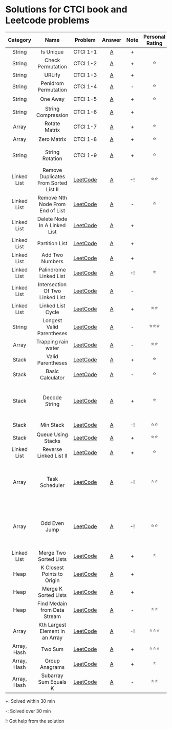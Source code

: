 # Solutions for CTCI book and Leetcode problems

| Category | Name | Problem | Answer | Note | Personal Rating | |
|:-:|:-:|:-:|:-:|:-:|:-:| :- |
| String | Is Unique | CTCI 1-1 | [A](Chapter1_Arrays_String/1_IsUnique.py) | + | |
| String | Check Permutation | CTCI 1-2 | [A](Chapter1_Arrays_String/2_CheckPermutation.py) | +  | :star: |
| String | URLify | CTCI 1-3 | [A](Chapter1_Arrays_String/3_URLify.py) | + | |
| String | Penidrom Permutation | CTCI 1-4 | [A](Chapter1_Arrays_String/4_PenidromPermutation.py) | - | :star: |
| String | One Away | CTCI 1-5 | [A](Chapter1_Arrays_String/5_OneAway.py) | + | :star: |
| String | String Compression | CTCI 1-6 | [A](Chapter1_Arrays_String/6_StringCompression.py) | + | |
| Array | Rotate Matrix | CTCI 1-7 | [A](Chapter1_Arrays_String/7_RotateMatrix.py) | +  | :star: |
| Array | Zero Matrix | CTCI 1-8 | [A](Chapter1_Arrays_String/8_ZeroMatrix.py) | + | :star: |
| String | String Rotation | CTCI 1-9 | [A](Chapter1_Arrays_String/9_StringRotation.py) | + | :star: | [KMP Algorithm (Is substring?)](Chapter1_Arrays_String/KMP_algorithm.py) |
| Linked List  | Remove Duplicates From Sorted List II | [LeetCode](https://leetcode.com/problems/remove-duplicates-from-sorted-list-ii/) | [A](Chapter2_LinkedList/1_RemoveDuplicatesfromSortedListII.py) | -!  | :star::star: |
| Linked List  | Remove Nth Node From End of List   | [LeetCode](https://leetcode.com/problems/remove-nth-node-from-end-of-list/) | [A](Chapter2_LinkedList/2_RemoveNthNodeFromEndofList.py) | - | :star: |
| Linked List  | Delete Node In A Linked List  | [LeetCode](https://leetcode.com/problems/delete-node-in-a-linked-list/description/) | [A](Chapter2_LinkedList/3_DeleteNodeInALinkedList.py ) | + | |
| Linked List  | Partition List | [LeetCode](https://leetcode.com/problems/partition-list/) | [A](Chapter2_LinkedList/4_PartitionList.py ) | + | |
| Linked List  | Add Two Numbers | [LeetCode](https://leetcode.com/problems/add-two-numbers/) | [A](Chapter2_LinkedList/5_AddTwoNumbers.py) | + | |
| Linked List  |  Palindrome Linked List | [LeetCode](https://leetcode.com/problems/palindrome-linked-list/) | [A](Chapter2_LinkedList/6_PalindromeLinkedList.py ) | -! | :star: |
| Linked List  | Intersection Of Two Linked List  | [LeetCode](https://leetcode.com/problems/intersection-of-two-linked-lists/) | [A](Chapter2_LinkedList/7_IntersectionOfTwoLinkedList.py ) | - | |
| Linked List  | Linked List Cycle  | [LeetCode](https://leetcode.com/problems/linked-list-cycle/) | [A](Chapter2_LinkedList/8_LinkedListCycle.py ) | + | :star::star: |
| String | Longest Valid Parentheses | [LeetCode](https://leetcode.com/problems/longest-valid-parentheses/) | [A](Chapter2_LinkedList/extra_LongestValidParentheses.py) | - | :star::star::star: |
| Array  | Trapping rain water | [LeetCode](https://leetcode.com/problems/trapping-rain-water/) | [A](Chapter3_Stack_Queue/1_Trapping_Rain_Water.py) | - | :star::star: |
| Stack  | Valid Parentheses | [LeetCode](https://leetcode.com/problems/valid-parentheses/) | [A](Chapter3_Stack_Queue/2_Valid_Parentheses.py) | + | :star: |
| Stack  | Basic Calculator | [LeetCode](https://leetcode.com/problems/basic-calculator/) | [A](Chapter3_Stack_Queue/4_BasicCalculator.py) | - | :star: |
| Stack  | Decode String | [LeetCode](https://leetcode.com/problems/decode-string/) | [A](Chapter3_Stack_Queue/5_DecodeString.py ) | + | :star: | <ul><li>- [x] Use array instead of string</li></ul> |
| Stack  | Min Stack | [LeetCode](https://leetcode.com/problems/min-stack/) | [A](Chapter3_Stack_Queue/6_StackMin.py) | -! | :star::star: |
| Stack  | Queue Using Stacks | [LeetCode](https://leetcode.com/problems/implement-queue-using-stacks/) | [A](Chapter3_Stack_Queue/7_QueueViaStacks.py) | + | :star::star: |
| Linked List | Reverse Linked List II | [LeetCode](https://leetcode.com/problems/reverse-linked-list-ii/) | [A](Chapter2_LinkedList/reverse_linked_list_ii.py) | + | :star: |
| Array | Task Scheduler | [LeetCode](https://leetcode.com/problems/task-scheduler/) | [A](Chapter3_Stack_Queue/Task_Scheduler.py) | -! | :star::star: | <ul><li>- [ ] Check filling block solution</li></ul> | 
| Array | Odd Even Jump | [LeetCode](https://leetcode.com/problems/odd-even-jump/) | [A](Chapter3_Stack_Queue/Odd_Even_Jump.cpp) | -! | :star::star: | <ul><li>- [ ] Check monolithic stack solution</li></ul> |
| Linked List | Merge Two Sorted Lists | [LeetCode](https://leetcode.com/problems/merge-two-sorted-lists/) | [A](Chapter2_LinkedList/Merge_Two_Sorted_Lists.py) | + | :star: | Inplace |
| Heap | K Closest Points to Origin | [LeetCode](https://leetcode.com/problems/k-closest-points-to-origin/) | [A](Leetcode/K_Cloest_Points_to_Origin.py ) | + |
| Heap | Merge K Sorted Lists | [LeetCode](https://leetcode.com/problems/merge-k-sorted-lists/) | [A](Leetcode/Merge_K_Sorted_Lists.py) | + |
| Heap | Find Medain from Data Stream | [LeetCode](https://leetcode.com/problems/find-median-from-data-stream/) | [A](Leetcode/Find_Median_from_Data_Stream.py) | - | :star::star: |
| Array | Kth Largest Element in an Array | [LeetCode](https://leetcode.com/problems/kth-largest-element-in-an-array/) | [A](Leetcode/Kth_Largest_Element_in_an_Array.py) | -! | :star::star::star: |
| Array, Hash | Two Sum | [LeetCode](https://leetcode.com/problems/two-sum/) | [A](Leetcode/Two_Sum.py) | + | :star::star::star: |
| Array, Hash | Group Anagrams | [LeetCode](https://leetcode.com/problems/group-anagrams/) | [A](Leetcode/Group_Anagrams.py) | + | :star: |
| Array, Hash | Subarray Sum Equals K | [LeetCode](https://leetcode.com/problems/subarray-sum-equals-k/) | [A](Leetcode/Subarray_Sum_Equals_K.py) | - | :star::star: |

+: Solved within 30 min

-: Solved over 30 min

!: Got help from the solution
